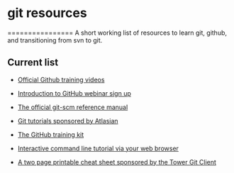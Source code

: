 # git resources
================
A short working list of resources to learn git, github, and transitioning from svn to git.

Current list
--------------
- [Official Github training videos](https://training.github.com/resources/videos/)

- [Introduction to GitHub webinar sign up](https://training.github.com/classes/introduction/)

- [The official git-scm reference manual](https://git-scm.com/doc)

- [Git tutorials sponsored by Atlasian](https://www.atlassian.com/git/)

- [The GitHub training kit](https://training.github.com/kit/)
    
- [Interactive command line tutorial via your web browser](https://try.github.io/levels/1/challenges/1)

- [A two page printable cheat sheet sponsored by the Tower Git Client](http://www.git-tower.com/blog/git-cheat-sheet/)
